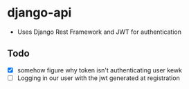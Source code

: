 # django-api
- Uses Django Rest Framework and JWT for authentication

## Todo
- [x] somehow figure why token isn't authenticating user kewk
- [ ] Logging in our user with the jwt generated at registration

